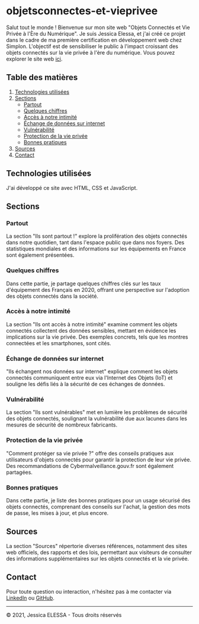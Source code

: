 # objetsconnectes-et-vieprivee

Salut tout le monde ! Bienvenue sur mon site web "Objets Connectés et Vie Privée à l'Ère du Numérique". Je suis Jessica Elessa, et j'ai créé ce projet dans le cadre de ma première certification en développement web chez Simplon. L'objectif est de sensibiliser le public à l'impact croissant des objets connectés sur la vie privée à l'ère du numérique. Vous pouvez explorer le site web [ici](https://jesselessa.github.io/objetsconnectes-et-vieprivee/).

## Table des matières
1. [Technologies utilisées](#technos)
2. [Sections](#sections)
    - [Partout](#partout)
    - [Quelques chiffres](#chiffres)
    - [Accès à notre intimité](#intimite)
    - [Échange de données sur internet](#data)
    - [Vulnérabilité](#vulnerable)
    - [Protection de la vie privée](#protection)
    - [Bonnes pratiques](#pratiques)
3. [Sources](#sources)
4. [Contact](#contact)

## Technologies utilisées<a name="technos"></a>

J'ai développé ce site avec HTML, CSS et JavaScript.

## Sections <a name="sections"></a>

### Partout <a name="partout"></a>

La section "Ils sont partout !" explore la prolifération des objets connectés dans notre quotidien, tant dans l'espace public que dans nos foyers. Des statistiques mondiales et des informations sur les équipements en France sont également présentées.

### Quelques chiffres <a name="chiffres"></a>

Dans cette partie, je partage quelques chiffres clés sur les taux d'équipement des Français en 2020, offrant une perspective sur l'adoption des objets connectés dans la société.

### Accès à notre intimité <a name="intimite"></a>

La section "Ils ont accès à notre intimité" examine comment les objets connectés collectent des données sensibles, mettant en évidence les implications sur la vie privée. Des exemples concrets, tels que les montres connectées et les smartphones, sont cités.

### Échange de données sur internet <a name="data"></a>

"Ils échangent nos données sur internet" explique comment les objets connectés communiquent entre eux via l'Internet des Objets (IoT) et souligne les défis liés à la sécurité de ces échanges de données.

### Vulnérabilité <a name="vulnerable"></a>

La section "Ils sont vulnérables" met en lumière les problèmes de sécurité des objets connectés, soulignant la vulnérabilité due aux lacunes dans les mesures de sécurité de nombreux fabricants.

### Protection de la vie privée <a name="protection"></a>

"Comment protéger sa vie privée ?" offre des conseils pratiques aux utilisateurs d'objets connectés pour garantir la protection de leur vie privée. Des recommandations de Cybermalveillance.gouv.fr sont également partagées.

### Bonnes pratiques <a name="pratiques"></a>

Dans cette partie, je liste des bonnes pratiques pour un usage sécurisé des objets connectés, comprenant des conseils sur l'achat, la gestion des mots de passe, les mises à jour, et plus encore.

## Sources <a name="sources"></a>

La section "Sources" répertorie diverses références, notamment des sites web officiels, des rapports et des lois, permettant aux visiteurs de consulter des informations supplémentaires sur les objets connectés et la vie privée.

## Contact <a name="contact"></a>

Pour toute question ou interaction, n'hésitez pas à me contacter via [LinkedIn](https://www.linkedin.com/in/jessica-elessa/) ou [GitHub](https://github.com/jesselessa).

---

&copy; 2021, Jessica ELESSA - Tous droits réservés



